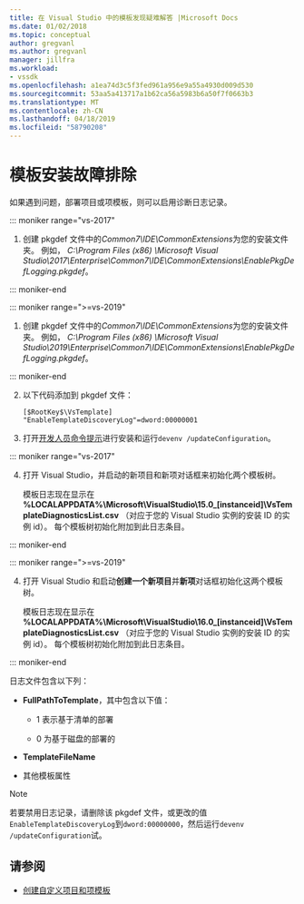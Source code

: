 ```yaml
---
title: 在 Visual Studio 中的模板发现疑难解答 |Microsoft Docs
ms.date: 01/02/2018
ms.topic: conceptual
author: gregvanl
ms.author: gregvanl
manager: jillfra
ms.workload:
- vssdk
ms.openlocfilehash: a1ea74d3c5f3fed961a956e9a55a4930d009d530
ms.sourcegitcommit: 53aa5a413717a1b62ca56a5983b6a50f7f0663b3
ms.translationtype: MT
ms.contentlocale: zh-CN
ms.lasthandoff: 04/18/2019
ms.locfileid: "58790208"
---
```

# <a name="troubleshooting-template-installation"></a>模板安装故障排除

如果遇到问题，部署项目或项模板，则可以启用诊断日志记录。

::: moniker range="vs-2017"

1. 创建 pkgdef 文件中的*Common7\IDE\CommonExtensions*为您的安装文件夹。 例如， *C:\Program Files (x86) \Microsoft Visual Studio\2017\Enterprise\Common7\IDE\CommonExtensions\EnablePkgDefLogging.pkgdef*。

::: moniker-end

::: moniker range=">=vs-2019"

1. 创建 pkgdef 文件中的*Common7\IDE\CommonExtensions*为您的安装文件夹。 例如， *C:\Program Files (x86) \Microsoft Visual Studio\2019\Enterprise\Common7\IDE\CommonExtensions\EnablePkgDefLogging.pkgdef*。

::: moniker-end

2. 以下代码添加到 pkgdef 文件：

    ```
    [$RootKey$\VsTemplate]
    "EnableTemplateDiscoveryLog"=dword:00000001
    ```

3. 打开[开发人员命令提示](/dotnet/framework/tools/developer-command-prompt-for-vs)进行安装和运行`devenv /updateConfiguration`。

::: moniker range="vs-2017"

4. 打开 Visual Studio，并启动的新项目和新项对话框来初始化两个模板树。

   模板日志现在显示在 **%LOCALAPPDATA%\Microsoft\VisualStudio\15.0_[instanceid]\VsTemplateDiagnosticsList.csv** （对应于您的 Visual Studio 实例的安装 ID 的实例 id）。 每个模板树初始化附加到此日志条目。

::: moniker-end

::: moniker range=">=vs-2019"

4. 打开 Visual Studio 和启动**创建一个新项目**并**新项**对话框初始化这两个模板树。

   模板日志现在显示在 **%LOCALAPPDATA%\Microsoft\VisualStudio\16.0_[instanceid]\VsTemplateDiagnosticsList.csv** （对应于您的 Visual Studio 实例的安装 ID 的实例 id）。 每个模板树初始化附加到此日志条目。

::: moniker-end

日志文件包含以下列：

- **FullPathToTemplate**，其中包含以下值：

    - 1 表示基于清单的部署

    - 0 为基于磁盘的部署的

- **TemplateFileName**

- 其他模板属性

> [!NOTE]
> 若要禁用日志记录，请删除该 pkgdef 文件，或更改的值`EnableTemplateDiscoveryLog`到`dword:00000000`，然后运行`devenv /updateConfiguration`试。

## <a name="see-also"></a>请参阅

- [创建自定义项目和项模板](creating-custom-project-and-item-templates.md)